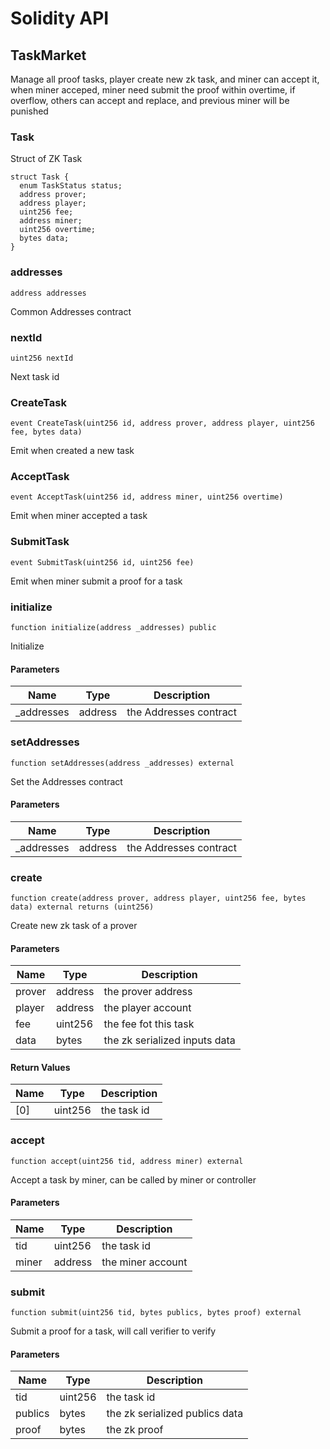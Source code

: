 # Solidity API

## TaskMarket

Manage all proof tasks, player create new zk task, and miner can accept it,
when miner acceped, miner need submit the proof within overtime, if overflow, others
can accept and replace, and previous miner will be punished

### Task

Struct of ZK Task

```solidity
struct Task {
  enum TaskStatus status;
  address prover;
  address player;
  uint256 fee;
  address miner;
  uint256 overtime;
  bytes data;
}
```

### addresses

```solidity
address addresses
```

Common Addresses contract

### nextId

```solidity
uint256 nextId
```

Next task id

### CreateTask

```solidity
event CreateTask(uint256 id, address prover, address player, uint256 fee, bytes data)
```

Emit when created a new task

### AcceptTask

```solidity
event AcceptTask(uint256 id, address miner, uint256 overtime)
```

Emit when miner accepted a task

### SubmitTask

```solidity
event SubmitTask(uint256 id, uint256 fee)
```

Emit when miner submit a proof for a task

### initialize

```solidity
function initialize(address _addresses) public
```

Initialize

#### Parameters

| Name | Type | Description |
| ---- | ---- | ----------- |
| _addresses | address | the Addresses contract |

### setAddresses

```solidity
function setAddresses(address _addresses) external
```

Set the Addresses contract

#### Parameters

| Name | Type | Description |
| ---- | ---- | ----------- |
| _addresses | address | the Addresses contract |

### create

```solidity
function create(address prover, address player, uint256 fee, bytes data) external returns (uint256)
```

Create new zk task of a prover

#### Parameters

| Name | Type | Description |
| ---- | ---- | ----------- |
| prover | address | the prover address |
| player | address | the player account |
| fee | uint256 | the fee fot this task |
| data | bytes | the zk serialized inputs data |

#### Return Values

| Name | Type | Description |
| ---- | ---- | ----------- |
| [0] | uint256 | the task id |

### accept

```solidity
function accept(uint256 tid, address miner) external
```

Accept a task by miner, can be called by miner or controller

#### Parameters

| Name | Type | Description |
| ---- | ---- | ----------- |
| tid | uint256 | the task id |
| miner | address | the miner account |

### submit

```solidity
function submit(uint256 tid, bytes publics, bytes proof) external
```

Submit a proof for a task, will call verifier to verify

#### Parameters

| Name | Type | Description |
| ---- | ---- | ----------- |
| tid | uint256 | the task id |
| publics | bytes | the zk serialized publics data |
| proof | bytes | the zk proof |

